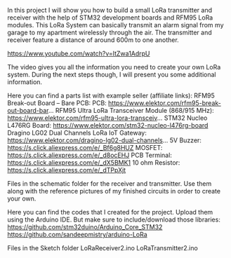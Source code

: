 In this project I will show you how to build a small LoRa transmitter and receiver with the help of STM32 development boards and RFM95 LoRa modules. This LoRa System can basically transmit an alarm signal from my garage to my apartment wirelessly through the air. The transmitter and receiver feature a distance of around 600m to one another.

https://www.youtube.com/watch?v=ItZwa1AdrpU

The video gives you all the information you need to create your own LoRa system. During the next steps though, I will present you some additional information. 

Here you can find a parts list with example seller (affiliate links):
RFM95 Break-out Board – Bare PCB: PCB: https://www.elektor.com/rfm95-break-out-board-bar...
RFM95 Ultra LoRa Transceiver Module (868/915 MHz): https://www.elektor.com/rfm95-ultra-lora-transceiv...
STM32 Nucleo L476RG Board: https://www.elektor.com/stm32-nucleo-l476rg-board
Dragino LG02 Dual Channels LoRa IoT Gateway: https://www.elektor.com/dragino-lg02-dual-channels...
5V Buzzer: https://s.click.aliexpress.com/e/_Bf6g8HUZ
MOSFET: https://s.click.aliexpress.com/e/_d8ocEHJ
PCB Terminal: https://s.click.aliexpress.com/e/_dX5BMK1
10 ohm Resistor: https://s.click.aliexpress.com/e/_dTPpXjt

Files in the schematic folder for the receiver and transmitter. Use them along with the reference pictures of my finished circuits in order to create your own. 

Here you can find the codes that I created for the project. Upload them using the Arduino IDE. But make sure to include/download those libraries:
https://github.com/stm32duino/Arduino_Core_STM32
https://github.com/sandeepmistry/arduino-LoRa

Files in the Sketch folder
LoRaReceiver2.ino
LoRaTransmitter2.ino
